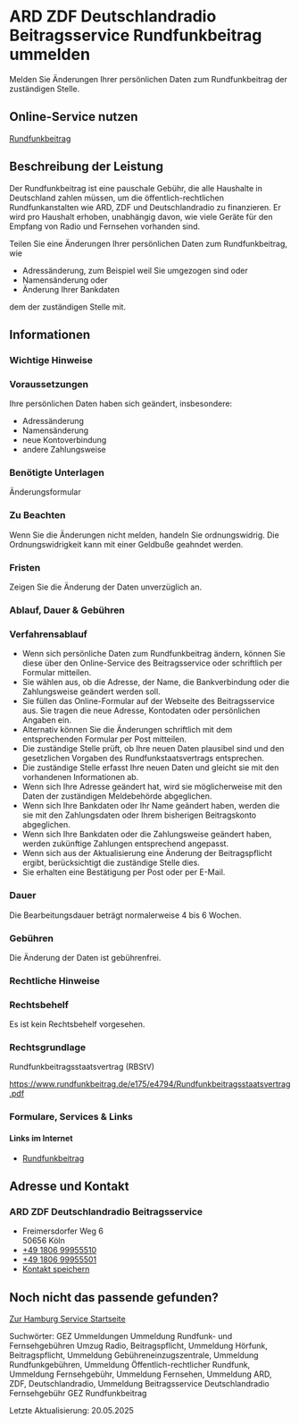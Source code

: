 




ARD ZDF Deutschlandradio Beitragsservice Rundfunkbeitrag ummelden
=================================================================

Melden Sie Änderungen Ihrer persönlichen Daten zum Rundfunkbeitrag der zuständigen Stelle.

Online-Service nutzen
---------------------

[Rundfunkbeitrag](https://www.rundfunkbeitrag.de/)

Beschreibung der Leistung
-------------------------

Der Rundfunkbeitrag ist eine pauschale Gebühr, die alle Haushalte in Deutschland zahlen müssen, um die öffentlich-rechtlichen Rundfunkanstalten wie ARD, ZDF und Deutschlandradio zu finanzieren. Er wird pro Haushalt erhoben, unabhängig davon, wie viele Geräte für den Empfang von Radio und Fernsehen vorhanden sind.  
  
Teilen Sie eine Änderungen Ihrer persönlichen Daten zum Rundfunkbeitrag, wie

* Adressänderung, zum Beispiel weil Sie umgezogen sind oder
* Namensänderung oder
* Änderung Ihrer Bankdaten

dem der zuständigen Stelle mit.

Informationen
-------------

### Wichtige Hinweise

### Voraussetzungen

Ihre persönlichen Daten haben sich geändert, insbesondere:

* Adressänderung
* Namensänderung
* neue Kontoverbindung
* andere Zahlungsweise

### Benötigte Unterlagen

Änderungsformular

### Zu Beachten

Wenn Sie die Änderungen nicht melden, handeln Sie ordnungswidrig. Die Ordnungswidrigkeit kann mit einer Geldbuße geahndet werden.

### Fristen

Zeigen Sie die Änderung der Daten unverzüglich an.

### Ablauf, Dauer & Gebühren

### Verfahrensablauf

* Wenn sich persönliche Daten zum Rundfunkbeitrag ändern, können Sie diese über den Online-Service des Beitragsservice oder schriftlich per Formular mitteilen.
* Sie wählen aus, ob die Adresse, der Name, die Bankverbindung oder die Zahlungsweise geändert werden soll.
* Sie füllen das Online-Formular auf der Webseite des Beitragsservice aus. Sie tragen die neue Adresse, Kontodaten oder persönlichen Angaben ein.
* Alternativ können Sie die Änderungen schriftlich mit dem entsprechenden Formular per Post mitteilen.
* Die zuständige Stelle prüft, ob Ihre neuen Daten plausibel sind und den gesetzlichen Vorgaben des Rundfunkstaatsvertrags entsprechen.
* Die zuständige Stelle erfasst Ihre neuen Daten und gleicht sie mit den vorhandenen Informationen ab.
* Wenn sich Ihre Adresse geändert hat, wird sie möglicherweise mit den Daten der zuständigen Meldebehörde abgeglichen.
* Wenn sich Ihre Bankdaten oder Ihr Name geändert haben, werden die sie mit den Zahlungsdaten oder Ihrem bisherigen Beitragskonto abgeglichen.
* Wenn sich Ihre Bankdaten oder die Zahlungsweise geändert haben, werden zukünftige Zahlungen entsprechend angepasst.
* Wenn sich aus der Aktualisierung eine Änderung der Beitragspflicht ergibt, berücksichtigt die zuständige Stelle dies.
* Sie erhalten eine Bestätigung per Post oder per E-Mail.

### Dauer

Die Bearbeitungsdauer beträgt normalerweise 4 bis 6 Wochen.

### Gebühren

Die Änderung der Daten ist gebührenfrei.

### Rechtliche Hinweise

### Rechtsbehelf

Es ist kein Rechtsbehelf vorgesehen.

### Rechtsgrundlage

Rundfunkbeitragsstaatsvertrag (RBStV)  
  
<https://www.rundfunkbeitrag.de/e175/e4794/Rundfunkbeitragsstaatsvertrag.pdf>

### Formulare, Services & Links

#### Links im Internet

* [Rundfunkbeitrag](https://www.rundfunkbeitrag.de/)

Adresse und Kontakt
-------------------

### ARD ZDF Deutschlandradio Beitragsservice

* Freimersdorfer Weg 6   
  50656 Köln
* [+49 1806 99955510](tel:+49180699955510 "+49 1806 99955510")
* [+49 1806 99955501](tel:+49180699955501 "+49 1806 99955501")
* [Kontakt speichern](//iason.hamburg.de/befi/info/vcard/11348434/ "Kontakt speichern")

Noch nicht das passende gefunden?
---------------------------------

 [Zur Hamburg Service Startseite](/service/)

Suchwörter: GEZ Ummeldungen Ummeldung Rundfunk- und Fernsehgebühren Umzug Radio, Beitragspflicht, Ummeldung Hörfunk, Beitragspflicht, Ummeldung Gebühreneinzugszentrale, Ummeldung Rundfunkgebühren, Ummeldung Öffentlich-rechtlicher Rundfunk, Ummeldung Fernsehgebühr, Ummeldung Fernsehen, Ummeldung ARD, ZDF, Deutschlandradio, Ummeldung Beitragsservice Deutschlandradio Fernsehgebühr GEZ Rundfunkbeitrag

Letzte Aktualisierung: 20.05.2025

